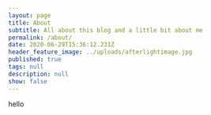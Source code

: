 ```yaml
---
layout: page
title: About
subtitle: All about this blog and a little bit about me
permalink: /about/
date: 2020-06-29T15:36:12.231Z
header_feature_image: ../uploads/afterlightimage.jpg
published: true
tags: null
description: null
show: false
---
```

hello
